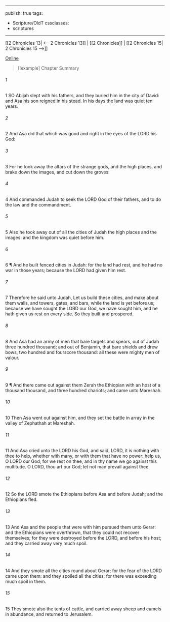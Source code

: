 

---
publish: true
tags:
  - Scripture/OldT
cssclasses:
  - scriptures
---
[[2 Chronicles 13| <-- 2 Chronicles 13]] | [[2 Chronicles]] | [[2 Chronicles 15| 2 Chronicles 15 -->]]

[Online](https://churchofjesuschrist.org/study/scriptures/ot/2-chr/14?lang=eng)

>[!example] Chapter Summary
>
###### 1
1 SO Abijah slept with his fathers, and they buried him in the city of David: and Asa his son reigned in his stead.  In his days the land was quiet ten years.
###### 2
2 And Asa did that which was good and right in the eyes of the LORD his God:
###### 3
3 For he took away the altars of the strange gods, and the high places, and brake down the images, and cut down the groves:
###### 4
4 And commanded Judah to seek the LORD God of their fathers, and to do the law and the commandment.
###### 5
5 Also he took away out of all the cities of Judah the high places and the images: and the kingdom was quiet before him.
###### 6
6 ¶ And he built fenced cities in Judah: for the land had rest, and he had no war in those years; because the LORD had given him rest.
###### 7
7 Therefore he said unto Judah, Let us build these cities, and make about them walls, and towers, gates, and bars, while the land is yet before us; because we have sought the LORD our God, we have sought him, and he hath given us rest on every side.  So they built and prospered.
###### 8
8 And Asa had an army of men that bare targets and spears, out of Judah three hundred thousand; and out of Benjamin, that bare shields and drew bows, two hundred and fourscore thousand: all these were mighty men of valour.
###### 9
9 ¶ And there came out against them Zerah the Ethiopian with an host of a thousand thousand, and three hundred chariots; and came unto Mareshah.
###### 10
10 Then Asa went out against him, and they set the battle in array in the valley of Zephathah at Mareshah.
###### 11
11 And Asa cried unto the LORD his God, and said, LORD, it is nothing with thee to help, whether with many, or with them that have no power: help us, O LORD our God; for we rest on thee, and in thy name we go against this multitude.  O LORD, thou art our God; let not man prevail against thee.
###### 12
12 So the LORD smote the Ethiopians before Asa and before Judah; and the Ethiopians fled.
###### 13
13 And Asa and the people that were with him pursued them unto Gerar: and the Ethiopians were overthrown, that they could not recover themselves; for they were destroyed before the LORD, and before his host; and they carried away very much spoil.
###### 14
14 And they smote all the cities round about Gerar; for the fear of the LORD came upon them: and they spoiled all the cities; for there was exceeding much spoil in them.
###### 15
15 They smote also the tents of cattle, and carried away sheep and camels in abundance, and returned to Jerusalem.



